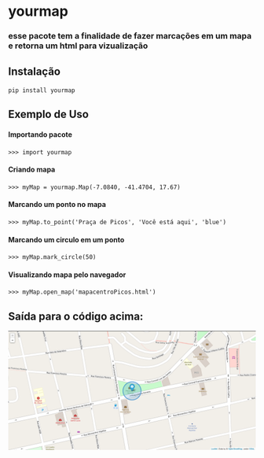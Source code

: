 yourmap
===========

### esse pacote tem a finalidade de fazer marcações em um mapa e retorna um html para vizualização

## Instalação
    pip install yourmap

## Exemplo de Uso
#### Importando pacote
    >>> import yourmap

#### Criando mapa
    >>> myMap = yourmap.Map(-7.0840, -41.4704, 17.67)

#### Marcando um ponto no mapa
    >>> myMap.to_point('Praça de Picos', 'Você está aqui', 'blue')

#### Marcando um circulo em um ponto
    >>> myMap.mark_circle(50)

#### Visualizando mapa pelo navegador
    >>> myMap.open_map('mapacentroPicos.html')

## Saída para o código acima:

![Imagem de Saida.](https://raw.githubusercontent.com/emanuel07mii/yourmap/master/imgs/mapEX.png)

